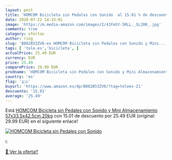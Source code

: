 ```yaml
---
layout: post
title: 'HOMCOM Bicicleta sin Pedales con Sonido  al 15.01 % de descuento'
date: 2020-07-22 14:33:01
image: 'https://m.media-amazon.com/images/I/41FmSY-5RLL._SL200_.jpg'
comments: true
category: ofertas
author: ring
slug: 'B082B53ZV6-es HOMCOM Bicicleta sin Pedales con Sonido y Mini...'
tags: [ 'tole.es','bicicleta', ]
actualPrice: 25.49 EUR
currency: EUR
price: 25.49
comparePrice: 29.99 EUR
prodname: 'HOMCOM Bicicleta sin Pedales con Sonido y Mini Almacenamiento 57x33.5x42.5cm 20kg'
country: 'es'
flag: '🇪🇸'
buyurl: 'https://www.amazon.es/dp/B082B53ZV6/?tag=tolees-21'
descuento: '15.01'
average: '25.49'
---
```


Está [HOMCOM Bicicleta sin Pedales con Sonido y Mini Almacenamiento 57x33.5x42.5cm 20kg](https://www.amazon.es/dp/B082B53ZV6/?tag=tolees-21) con 15.01 de descuento por 25.49 EUR (original: 29.99 EUR) en el siguiente enlace!

[![HOMCOM Bicicleta sin Pedales con Sonido ](https://m.media-amazon.com/images/I/41FmSY-5RLL._SL200_.jpg)](https://www.amazon.es/dp/B082B53ZV6/?tag=tolees-21)

ℹ️:


[🛒 Ver la oferta!!](https://www.amazon.es/dp/B082B53ZV6/?tag=tolees-21)
